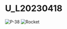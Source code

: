 # U_L20230418
![P-38](https://user-images.githubusercontent.com/22160987/233874370-44d602a3-85aa-4364-a619-4f05721f564e.png)
![Rocket](https://user-images.githubusercontent.com/22160987/233874378-54463e91-1109-4f7b-876a-3f177b4a61e6.png)

